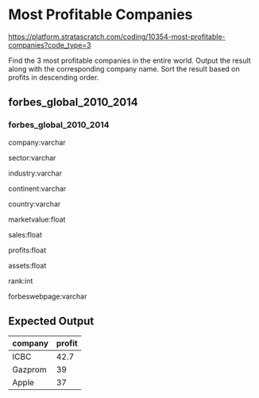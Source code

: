 # Most Profitable Companies
https://platform.stratascratch.com/coding/10354-most-profitable-companies?code_type=3

Find the 3 most profitable companies in the entire world.
Output the result along with the corresponding company name.
Sort the result based on profits in descending order.

## forbes_global_2010_2014

### forbes_global_2010_2014
company:varchar

sector:varchar

industry:varchar

continent:varchar

country:varchar

marketvalue:float

sales:float

profits:float

assets:float

rank:int

forbeswebpage:varchar



## Expected Output
<div class="ResultsTable__container ExpectedOutput__results-table"><table class="ResultsTable__table"><thead><tr class="ResultsTable__header-row"><th class="ResultsTable__header-cell">company</th><th class="ResultsTable__header-cell">profit</th></tr></thead><tbody><tr class="ResultsTable__row "><td class="ResultsTable__cell">ICBC</td><td class="ResultsTable__cell">42.7</td></tr><tr class="ResultsTable__row "><td class="ResultsTable__cell">Gazprom</td><td class="ResultsTable__cell">39</td></tr><tr class="ResultsTable__row "><td class="ResultsTable__cell">Apple</td><td class="ResultsTable__cell">37</td></tr></tbody></table></div>
